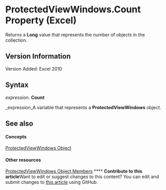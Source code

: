 
# ProtectedViewWindows.Count Property (Excel)

Returns a  **Long** value that represents the number of objects in the collection.


## Version Information

Version Added: Excel 2010 


## Syntax

 _expression_. **Count**

 _expression_A variable that represents a  **ProtectedViewWindows** object.


## See also


#### Concepts


 [ProtectedViewWindows Object](c280b1c5-c605-6453-3604-3a409a8289d0.md)
#### Other resources


 [ProtectedViewWindows Object Members](9db45984-87cc-2f62-c9aa-80a653f3a2d0.md)
****   **Contribute to this article**Want to edit or suggest changes to this content? You can edit and submit changes to  [this article](https://github.com/jhershey00/VBA_Excel_Test/OpenXMLCon/articles/21ec98ac-23a3-94be-515d-0639eeaa63d4.md) using GitHub.

